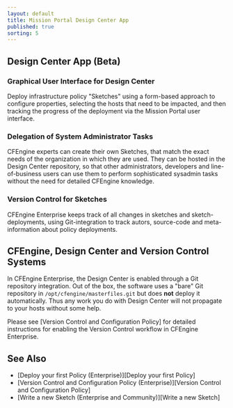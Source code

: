 ```yaml
---
layout: default
title: Mission Portal Design Center App 
published: true
sorting: 5
---
```


## Design Center App (Beta) ##

### Graphical User Interface for Design Center ###

Deploy infrastructure policy "Sketches" using a form-based approach to configure properties, selecting the hosts that need to be impacted, and then tracking the progress of the deployment via the Mission Portal user interface.  

### Delegation of System Administrator Tasks ###

CFEngine experts can create their own Sketches, that match the exact needs of the organization in which they are used. They can be hosted in the Design Center repository, so that other administrators, developers and line-of-business users can use them to perform sophisticated sysadmin tasks without the need for detailed CFEngine knowledge. 

### Version Control for Sketches ###

CFEngine Enterprise keeps track of all changes in sketches and sketch-deployments, using Git-integration to track autors, source-code and meta-information about policy deployments.

## CFEngine, Design Center and Version Control Systems ##

In CFEngine Enterprise, the Design Center is enabled through a Git
repository integration.  Out of the box, the software uses a "bare"
Git repository in `/opt/cfengine/masterfiles.git` but does **not**
deploy it automatically.  Thus any work you do with Design Center will
not propagate to your hosts without some help.

Please see [Version Control and Configuration Policy] for detailed
instructions for enabling the Version Control workflow in CFEngine
Enterprise.

## See Also ##

* [Deploy your first Policy (Enterprise)][Deploy your first Policy]
* [Version Control and Configuration Policy (Enterprise)][Version Control and Configuration Policy]
* [Write a new Sketch (Enterprise and Community)][Write a new Sketch]
